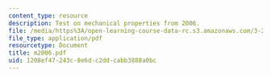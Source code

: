 ```yaml
---
content_type: resource
description: Test on mechanical properties from 2006.
file: /media/https%3A/open-learning-course-data-rc.s3.amazonaws.com/3-225-electronic-and-mechanical-properties-of-materials-fall-2007/1208ef47243c8e6dc2ddcabb3888a0bc_m2006.pdf
file_type: application/pdf
resourcetype: Document
title: m2006.pdf
uid: 1208ef47-243c-8e6d-c2dd-cabb3888a0bc
---
```

